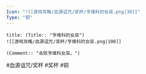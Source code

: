 ```yaml
---
Icon: "![[游戏攻略/血源诅咒/奖杯/亨维科的女巫.png|30]]"
Type: "铜"
---
```

```ad-common-bronze-trophy
title: (Title:: "亨维科的女巫")
![[游戏攻略/血源诅咒/奖杯/亨维科的女巫.png|100]]

(Comment:: "击败亨维科女巫。")
```

#血源诅咒/奖杯 #奖杯 #铜
